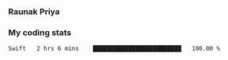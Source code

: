 ### Raunak Priya

### My coding stats

<!--START_SECTION:waka-->
```text
Swift   2 hrs 6 mins    █████████████████████████   100.00 % 
```
<!--END_SECTION:waka-->
